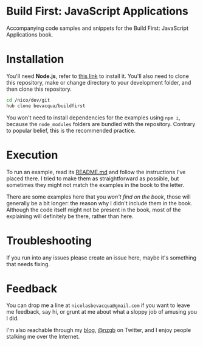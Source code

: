 # Build First: JavaScript Applications

Accompanying code samples and snippets for the Build First: JavaScript Applications book.

# Installation

You'll need **Node.js**, refer to [this link](http://nodejs.org/download/ "Node.js Downloads") to install it.
You'll also need to clone this repository, make or change directory to your development folder, and then clone this repository.

```bash
cd /nico/dev/git
hub clone bevacqua/buildfirst
```

You won't need to install dependencies for the examples using `npm i`, because the `node_modules` folders are bundled with the repository. Contrary to popular belief, this is the recommended practice.

# Execution

To run an example, read its [README.md](README.md "To understand recursion, you must first understand recursion") and follow the instructions I've placed there. I tried to make them as straightforward as possible, but sometimes they might not match the examples in the book to the letter.

There are some examples here that you _won't find on the book_, those will generally be a bit longer: the reason why I didn't include them in the book. Although the code itself might not be present in the book, most of the explaining will definitely be there, rather than here.

# Troubleshooting

If you run into any issues please create an issue here, maybe it's something that needs fixing.

# Feedback

You can drop me a line at `nicolasbevacqua@gmail.com` if you want to leave me feedback, say hi, or grunt at me about what a sloppy job of amusing you I did.

I'm also reachable through my [blog](http://blog.ponyfoo.com "Pony Foo"), [@nzgb](https://twitter.com/nzgb "@nzgb on Twitter") on Twitter, and I enjoy people stalking me over the Internet.